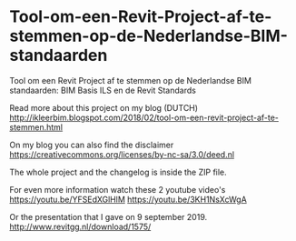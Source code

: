 # Tool-om-een-Revit-Project-af-te-stemmen-op-de-Nederlandse-BIM-standaarden
Tool om een Revit Project af te stemmen op de Nederlandse BIM standaarden: BIM Basis ILS en de Revit Standards

Read more about this project on my blog (DUTCH)
http://ikleerbim.blogspot.com/2018/02/tool-om-een-revit-project-af-te-stemmen.html

On my blog you can also find the disclaimer
https://creativecommons.org/licenses/by-nc-sa/3.0/deed.nl

The whole project and the changelog is inside the ZIP file.

For even more information watch these 2 youtube video's
https://youtu.be/YFSEdXGlHlM
https://youtu.be/3KH1NsXcWgA

Or the presentation that I gave on 9 september 2019.
http://www.revitgg.nl/download/1575/
